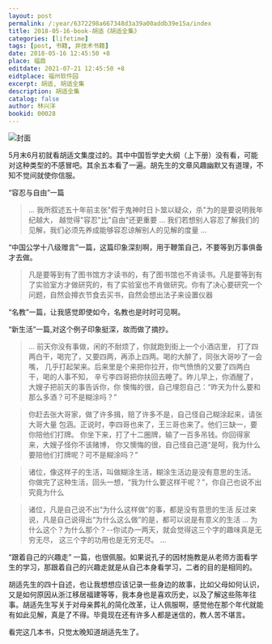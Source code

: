```yaml
---
layout: post
permalink: /:year/6372298a667348d3a39a00addb39e15a/index
title: 2018-05-16-book-胡适《胡适全集》
categories: [lifetime]
tags: [post, 书籍, 非技术书籍]
date: 2018-05-16 12:45:50 +8
place: 福鼎
editdate: 2021-07-21 12:45:50 +8
eidtplace: 福州软件园
excerpt: 胡适, 胡适全集
description: 胡适全集
catalog: false
author: 林兴洋
bookid: 00028
---
```



![封面](https://gitee.com/linxingyang/at-2020-10-02-image/raw/master/image/T-talks/image/2018/books/hswj.jpg)


5月末6月初就看胡适文集度过的。其中中国哲学史大纲（上下册）没有看，可能对这种类型的不感冒吧。其余五本看了一遍。胡先生的文章风趣幽默又有道理，不知不觉间就使你信服。



“容忍与自由”一篇

>  ...
> 我所叙述五十年前主张"假于鬼神时日卜筮以疑众，杀"为的是要说明我年纪越大，
> 越觉得"容忍"比"自由"还更重要
> ...
> 我们若想别人容忍了解我们的见解，我们必须先养成能够容忍谅解别人的见解的度量
> ...



“中国公学十八级赠言”一篇，这篇印象深刻啊，用于鞭策自己，不要等到万事俱备才去做。

> 凡是要等到有了图书馆方才读书的，有了图书馆也不肯读书。凡是要等到有了实验室方才做研究的，有了实验室也不肯做研究。你有了决心要研究一个问题，自然会撙衣节食去买书，自然会想出法子来设置仪器



“名教”一篇，让我感觉即使如今，名教也是时时可见啊。



“新生活”一篇,对这个例子印象挺深，故而做了摘抄。
> ...
> 前天你没有事做，闲的不耐烦了，你就跑到街上一个小酒店里，
打了四两白干，喝完了，又要四两，再添上四两。喝的大醉了，同张大哥吵了一会嘴，
几乎打起架来。后来里是个来把你拉开，你气愤愤的又要了四两白干，喝的人事不知，
辛亏李四哥把你扶回去睡了。昨儿早上，你酒醒了，大嫂子把前天的事告诉你，你
懊悔的很，自己埋怨自己：“昨天为什么要和那么多酒？可不是糊涂吗？”

> 你赶去张大哥家，做了许多揖，赔了许多不是，自己怪自己糊涂起来，请张大哥大量
包涵。正说时，李四哥也来了，王三哥也来了。他们三缺一，要你陪他们打牌。
你坐下来，打了十二圈牌，输了一百多吊钱。你回得家来，大嫂子怪你不该赌博，
你又懊悔的很，自己怪自己道“是呵，我为什么要陪他们打牌呢？可不是糊涂吗？”

> 诸位，像这样子的生活，叫做糊涂生活，糊涂生活边是没有意思的生活。
你做完了这种生活，回头一想，“我为什么要这样干呢？”，你自己也说不出
究竟为什么

> 诸位，凡是自己说不出“为什么这样做”的事，都是没有意思的生活
反过来说，凡是自己说得出“为什么这么做”的是，都可以说是有意义的生活
> ...
> 为什么这个？为什么那个？--你试办一两天，就会觉得这三个字的趣味真是无穷无尽，
这三个字的功用也是无穷无尽。
> ...



“跟着自己的兴趣走” 一篇，也很佩服。如果说孔子的因材施教是从老师方面看学生的学习，那跟着自己的兴趣走就是从自己本身看学习，二者的目的是相同的。



胡适先生的四十自述，也让我想想应该记录一些身边的故事，比如父母如何认识，又是如何原因从浙江移居福建等等，我本身也是喜欢历史，以及了解这些陈年往事。胡适先生写关于对母亲葬礼的简化改革，让人佩服啊，感觉他在那个年代就能有如此见解，真是了不得。毕竟现在还有许多人都是迷信的，教人苦不堪言。


看完这几本书，只觉太晚知道胡适先生了。

